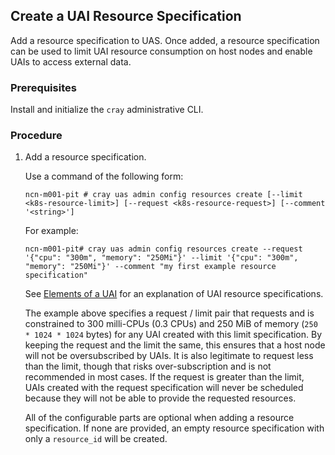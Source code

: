 
## Create a UAI Resource Specification

Add a resource specification to UAS. Once added, a resource specification can be used to limit UAI resource consumption on host nodes and enable UAIs to access external data.

### Prerequisites

Install and initialize the `cray` administrative CLI.

### Procedure 

1. Add a resource specification.

    Use a command of the following form:

    ```
    ncn-m001-pit # cray uas admin config resources create [--limit <k8s-resource-limit>] [--request <k8s-resource-request>] [--comment '<string>']
    ```

    For example:

    ```
    ncn-m001-pit# cray uas admin config resources create --request '{"cpu": "300m", "memory": "250Mi"}' --limit '{"cpu": "300m", "memory": "250Mi"}' --comment "my first example resource specification"
    ```

    See [Elements of a UAI](Elements_of_a_UAI.md) for an explanation of UAI resource specifications.

    The example above specifies a request / limit pair that requests and is constrained to 300 milli-CPUs (0.3 CPUs) and 250 MiB of memory (`250 * 1024 * 1024` bytes) for any UAI created with this limit specification. By keeping the request and the limit the same, this ensures that a host node will not be oversubscribed by UAIs. It is also legitimate to request less than the limit, though that risks over-subscription and is not recommended in most cases. If the request is greater than the limit, UAIs created with the request specification will never be scheduled because they will not be able to provide the requested resources.

    All of the configurable parts are optional when adding a resource specification. If none are provided, an empty resource specification with only a `resource_id` will be created.



